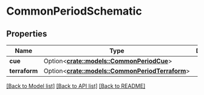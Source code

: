 # CommonPeriodSchematic

## Properties

Name | Type | Description | Notes
------------ | ------------- | ------------- | -------------
**cue** | Option<[**crate::models::CommonPeriodCue**](common.CUE.md)> |  | [optional]
**terraform** | Option<[**crate::models::CommonPeriodTerraform**](common.Terraform.md)> |  | [optional]

[[Back to Model list]](../README.md#documentation-for-models) [[Back to API list]](../README.md#documentation-for-api-endpoints) [[Back to README]](../README.md)


